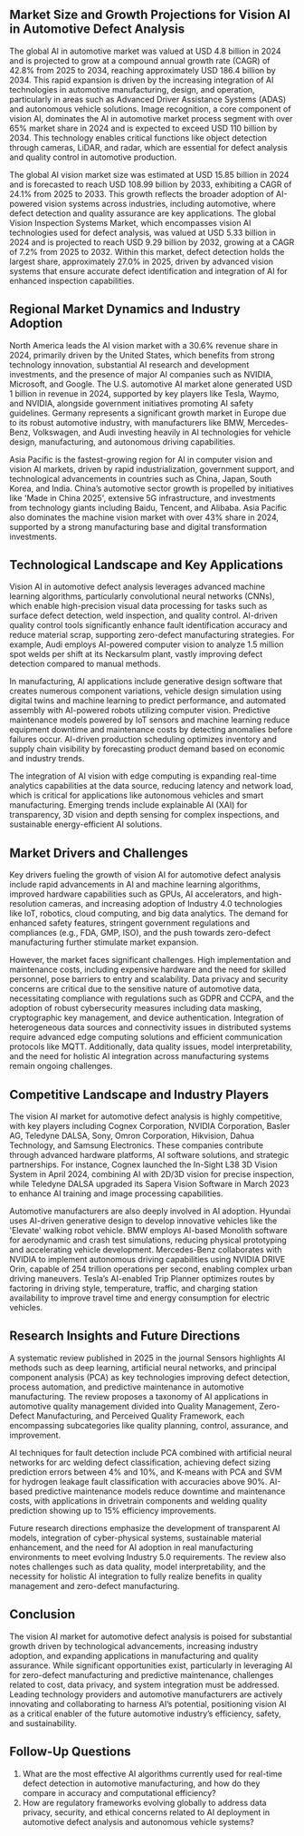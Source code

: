 ## Market Size and Growth Projections for Vision AI in Automotive Defect Analysis
The global AI in automotive market was valued at USD 4.8 billion in 2024 and is projected to grow at a compound annual growth rate (CAGR) of 42.8% from 2025 to 2034, reaching approximately USD 186.4 billion by 2034. This rapid expansion is driven by the increasing integration of AI technologies in automotive manufacturing, design, and operation, particularly in areas such as Advanced Driver Assistance Systems (ADAS) and autonomous vehicle solutions. Image recognition, a core component of vision AI, dominates the AI in automotive market process segment with over 65% market share in 2024 and is expected to exceed USD 110 billion by 2034. This technology enables critical functions like object detection through cameras, LiDAR, and radar, which are essential for defect analysis and quality control in automotive production.

The global AI vision market size was estimated at USD 15.85 billion in 2024 and is forecasted to reach USD 108.99 billion by 2033, exhibiting a CAGR of 24.1% from 2025 to 2033. This growth reflects the broader adoption of AI-powered vision systems across industries, including automotive, where defect detection and quality assurance are key applications. The global Vision Inspection Systems Market, which encompasses vision AI technologies used for defect analysis, was valued at USD 5.33 billion in 2024 and is projected to reach USD 9.29 billion by 2032, growing at a CAGR of 7.2% from 2025 to 2032. Within this market, defect detection holds the largest share, approximately 27.0% in 2025, driven by advanced vision systems that ensure accurate defect identification and integration of AI for enhanced inspection capabilities.

## Regional Market Dynamics and Industry Adoption
North America leads the AI vision market with a 30.6% revenue share in 2024, primarily driven by the United States, which benefits from strong technology innovation, substantial AI research and development investments, and the presence of major AI companies such as NVIDIA, Microsoft, and Google. The U.S. automotive AI market alone generated USD 1 billion in revenue in 2024, supported by key players like Tesla, Waymo, and NVIDIA, alongside government initiatives promoting AI safety guidelines. Germany represents a significant growth market in Europe due to its robust automotive industry, with manufacturers like BMW, Mercedes-Benz, Volkswagen, and Audi investing heavily in AI technologies for vehicle design, manufacturing, and autonomous driving capabilities.

Asia Pacific is the fastest-growing region for AI in computer vision and vision AI markets, driven by rapid industrialization, government support, and technological advancements in countries such as China, Japan, South Korea, and India. China’s automotive sector growth is propelled by initiatives like 'Made in China 2025', extensive 5G infrastructure, and investments from technology giants including Baidu, Tencent, and Alibaba. Asia Pacific also dominates the machine vision market with over 43% share in 2024, supported by a strong manufacturing base and digital transformation investments.

## Technological Landscape and Key Applications
Vision AI in automotive defect analysis leverages advanced machine learning algorithms, particularly convolutional neural networks (CNNs), which enable high-precision visual data processing for tasks such as surface defect detection, weld inspection, and quality control. AI-driven quality control tools significantly enhance fault identification accuracy and reduce material scrap, supporting zero-defect manufacturing strategies. For example, Audi employs AI-powered computer vision to analyze 1.5 million spot welds per shift at its Neckarsulm plant, vastly improving defect detection compared to manual methods.

In manufacturing, AI applications include generative design software that creates numerous component variations, vehicle design simulation using digital twins and machine learning to predict performance, and automated assembly with AI-powered robots utilizing computer vision. Predictive maintenance models powered by IoT sensors and machine learning reduce equipment downtime and maintenance costs by detecting anomalies before failures occur. AI-driven production scheduling optimizes inventory and supply chain visibility by forecasting product demand based on economic and industry trends.

The integration of AI vision with edge computing is expanding real-time analytics capabilities at the data source, reducing latency and network load, which is critical for applications like autonomous vehicles and smart manufacturing. Emerging trends include explainable AI (XAI) for transparency, 3D vision and depth sensing for complex inspections, and sustainable energy-efficient AI solutions.

## Market Drivers and Challenges
Key drivers fueling the growth of vision AI for automotive defect analysis include rapid advancements in AI and machine learning algorithms, improved hardware capabilities such as GPUs, AI accelerators, and high-resolution cameras, and increasing adoption of Industry 4.0 technologies like IoT, robotics, cloud computing, and big data analytics. The demand for enhanced safety features, stringent government regulations and compliances (e.g., FDA, GMP, ISO), and the push towards zero-defect manufacturing further stimulate market expansion.

However, the market faces significant challenges. High implementation and maintenance costs, including expensive hardware and the need for skilled personnel, pose barriers to entry and scalability. Data privacy and security concerns are critical due to the sensitive nature of automotive data, necessitating compliance with regulations such as GDPR and CCPA, and the adoption of robust cybersecurity measures including data masking, cryptographic key management, and device authentication. Integration of heterogeneous data sources and connectivity issues in distributed systems require advanced edge computing solutions and efficient communication protocols like MQTT. Additionally, data quality issues, model interpretability, and the need for holistic AI integration across manufacturing systems remain ongoing challenges.

## Competitive Landscape and Industry Players
The vision AI market for automotive defect analysis is highly competitive, with key players including Cognex Corporation, NVIDIA Corporation, Basler AG, Teledyne DALSA, Sony, Omron Corporation, Hikvision, Dahua Technology, and Samsung Electronics. These companies contribute through advanced hardware platforms, AI software solutions, and strategic partnerships. For instance, Cognex launched the In-Sight L38 3D Vision System in April 2024, combining AI with 2D/3D vision for precise inspection, while Teledyne DALSA upgraded its Sapera Vision Software in March 2023 to enhance AI training and image processing capabilities.

Automotive manufacturers are also deeply involved in AI adoption. Hyundai uses AI-driven generative design to develop innovative vehicles like the 'Elevate' walking robot vehicle. BMW employs AI-based Monolith software for aerodynamic and crash test simulations, reducing physical prototyping and accelerating vehicle development. Mercedes-Benz collaborates with NVIDIA to implement autonomous driving capabilities using NVIDIA DRIVE Orin, capable of 254 trillion operations per second, enabling complex urban driving maneuvers. Tesla’s AI-enabled Trip Planner optimizes routes by factoring in driving style, temperature, traffic, and charging station availability to improve travel time and energy consumption for electric vehicles.

## Research Insights and Future Directions
A systematic review published in 2025 in the journal Sensors highlights AI methods such as deep learning, artificial neural networks, and principal component analysis (PCA) as key technologies improving defect detection, process automation, and predictive maintenance in automotive manufacturing. The review proposes a taxonomy of AI applications in automotive quality management divided into Quality Management, Zero-Defect Manufacturing, and Perceived Quality Framework, each encompassing subcategories like quality planning, control, assurance, and improvement.

AI techniques for fault detection include PCA combined with artificial neural networks for arc welding defect classification, achieving defect sizing prediction errors between 4% and 10%, and K-means with PCA and SVM for hydrogen leakage fault classification with accuracies above 90%. AI-based predictive maintenance models reduce downtime and maintenance costs, with applications in drivetrain components and welding quality prediction showing up to 15% efficiency improvements.

Future research directions emphasize the development of transparent AI models, integration of cyber-physical systems, sustainable material enhancement, and the need for AI adoption in real manufacturing environments to meet evolving Industry 5.0 requirements. The review also notes challenges such as data quality, model interpretability, and the necessity for holistic AI integration to fully realize benefits in quality management and zero-defect manufacturing.

## Conclusion
The vision AI market for automotive defect analysis is poised for substantial growth driven by technological advancements, increasing industry adoption, and expanding applications in manufacturing and quality assurance. While significant opportunities exist, particularly in leveraging AI for zero-defect manufacturing and predictive maintenance, challenges related to cost, data privacy, and system integration must be addressed. Leading technology providers and automotive manufacturers are actively innovating and collaborating to harness AI’s potential, positioning vision AI as a critical enabler of the future automotive industry’s efficiency, safety, and sustainability.

## Follow-Up Questions
1. What are the most effective AI algorithms currently used for real-time defect detection in automotive manufacturing, and how do they compare in accuracy and computational efficiency?
2. How are regulatory frameworks evolving globally to address data privacy, security, and ethical concerns related to AI deployment in automotive defect analysis and autonomous vehicle systems?